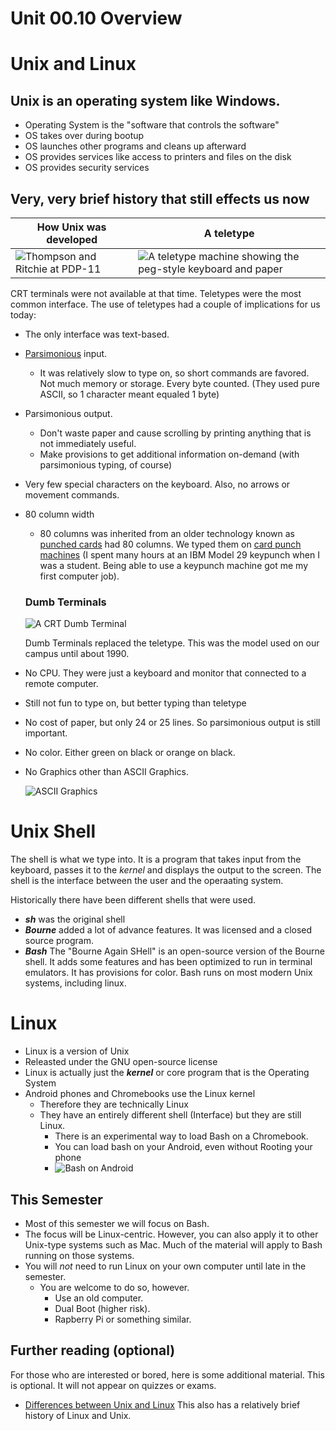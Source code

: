 # Unit 00.10 Overview

# Unix and Linux

## Unix is an operating system like Windows.  

* Operating System is the "software that controls the software"
* OS takes over during bootup
* OS launches other programs and cleans up afterward
* OS provides services like access to printers and files on the disk
* OS provides security services

## Very, very brief history that still effects us now

How Unix was developed | A teletype
-----------------------|-----------
![Thompson and Ritchie at PDP-11](/Unit_00_CourseOverview/images/1920px-Ken_Thompson_sitting_and_Dennis_Ritchie_at_PDP-11.jpg) | ![A teletype machine showing the peg-style keyboard and paper](/Unit_00_CourseOverview/images/teletype.jpg)

CRT terminals were not available at that time.  Teletypes were the most common interface.  The use of teletypes had a couple of implications for us today:

* The only interface was text-based.
* [Parsimonious](https://www.merriam-webster.com/dictionary/parsimonious) input.  
  * It was relatively slow to type on, so short commands are favored.
  Not much memory or storage.  Every byte counted.  (They used pure ASCII, so 1 character meant equaled 1 byte)
* Parsimonious output.  
  * Don't waste paper and cause scrolling by printing anything that is not immediately useful.
  * Make provisions to get additional information on-demand (with parsimonious typing, of course)
* Very few special characters on the keyboard.  Also, no arrows or movement commands.
* 80 column width
  * 80 columns was inherited from an older technology known as [punched cards](https://upload.wikimedia.org/wikipedia/commons/f/f3/Punched_card.jpg) had 80 columns.  We typed them on [card punch machines](https://www.youtube.com/watch?v=YnnGbcM-H8c)  (I spent many hours at an IBM Model 29 keypunch when I was a student.  Being able to use a keypunch machine got me my first computer job).

  ### Dumb Terminals

  ![A CRT Dumb Terminal](/Unit_00_CourseOverview/images/hpDumbTerminal.jpg)
  
  Dumb Terminals replaced the teletype.  This was the model used on our campus until about 1990.

* No CPU.  They were just a keyboard and monitor that connected to a remote computer.
* Still not fun to type on, but better typing than teletype
* No cost of paper, but only 24 or 25 lines.  So parsimonious output is still important.
* No color.  Either green on black or orange on black.
* No Graphics other than ASCII Graphics.
  
  ![ASCII Graphics](images/asciiArtSmall.png)

# Unix Shell

The shell is what we type into.  It is a program that takes input from the keyboard, passes it to the *kernel* and displays the output to the screen.  The shell is the interface between the user and the operaating system.

Historically there have been different shells that were used.

* ***sh*** was the original shell
* ***Bourne*** added a lot of advance features.  It was licensed and a closed source program.
* ***Bash*** The "Bourne Again SHell" is an open-source version of the Bourne shell.  It adds some features and has been optimized to run in terminal emulators.  It has provisions for color.  Bash runs on most modern Unix systems, including linux.

# Linux

* Linux is a version of Unix
* Releasted under the GNU open-source license
* Linux is actually just the ***kernel*** or core program that is the Operating System
* Android phones and Chromebooks use the Linux kernel
  * Therefore they are technically Linux
  * They have an entirely different shell (Interface) but they are still Linux.
    * There is an experimental way to load Bash on a Chromebook.
    * You can load bash on your Android, even without Rooting your phone
    * ![Bash on Android](images/BashOnAndroidSmall.png)

## This Semester

* Most of this semester we will focus on Bash.
* The focus will be Linux-centric.  However, you can also apply it to other Unix-type systems such as Mac.  Much of the material will apply to Bash running on those systems.
* You will *not* need to run Linux on your own computer until late in the semester.
  * You are welcome to do so, however.
    * Use an old computer.
    * Dual Boot (higher risk).
    * Rapberry Pi or something similar.

## Further reading (optional)

For those who are interested or bored, here is some additional material.  This is optional.  It will not appear on quizzes or exams.

* [Differences between Unix and Linux](https://www.howtogeek.com/679989/what-are-the-differences-between-linux-and-unix/) This also has a relatively brief history of Linux and Unix.